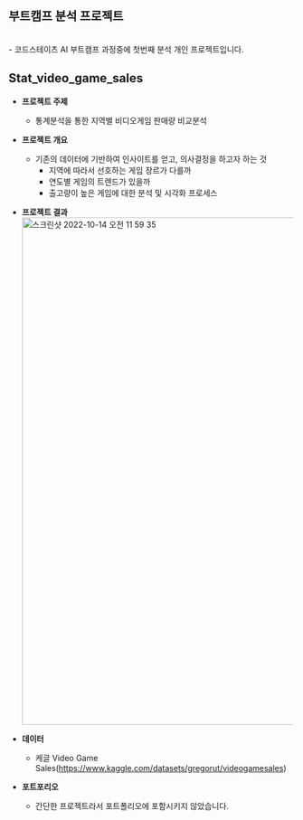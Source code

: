 ## 부트캠프 분석 프로젝트
<br>
- 코드스테이츠 AI 부트캠프 과정중에 첫번째 분석 개인 프로젝트입니다. <br>

## Stat_video_game_sales
- **프로젝트 주제**
  - 통계분석을 통한 지역별 비디오게임 판매량 비교분석

- **프로젝트 개요**
  - 기존의 데이터에 기반하여 인사이트를 얻고, 의사결정을 하고자 하는 것 
    - 지역에 따라서 선호하는 게임 장르가 다를까
    - 연도별 게임의 트렌드가 있을까
    - 출고량이 높은 게임에 대한 분석 및 시각화 프로세스

- **프로젝트 결과**
  <img width="898" alt="스크린샷 2022-10-14 오전 11 59 35" src="https://user-images.githubusercontent.com/101457515/195752347-7c00628f-0e3d-4ef4-bda3-167786e1426e.png">


- **데이터**
  - 케글 Video Game Sales(https://www.kaggle.com/datasets/gregorut/videogamesales) 

- **포트포리오**
  - 간단한 프로젝트라서 포트폴리오에 포함시키지 않았습니다. 

<br><br>

